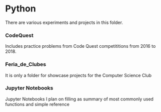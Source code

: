 # Python
There are various experiments and projects in this folder. 

### CodeQuest
Includes practice problems from Code Quest competititions from 2016 to 2018.

### Feria_de_Clubes
It is only a folder for showcase projects for the Computer Science Club

### Jupyter Notebooks
Jupyter Notebooks I plan on filling as summary of most commonly used
functions and simple reference 
